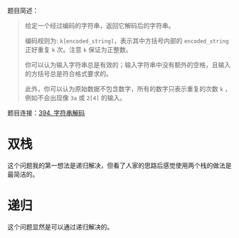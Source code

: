 题目简述：

> 给定一个经过编码的字符串，返回它解码后的字符串。
>
> 编码规则为: `k[encoded_string]`，表示其中方括号内部的 `encoded_string` 正好重复 `k` 次。注意 `k` 保证为正整数。
>
> 你可以认为输入字符串总是有效的；输入字符串中没有额外的空格，且输入的方括号总是符合格式要求的。
>
> 此外，你可以认为原始数据不包含数字，所有的数字只表示重复的次数 `k` ，例如不会出现像 `3a` 或 `2[4]` 的输入。

题目连接：[394. 字符串解码](https://leetcode.cn/problems/decode-string/)

# 双栈

这个问题我的第一想法是递归解决，但看了人家的思路后感觉使用两个栈的做法是最简洁的。









# 递归

这个问题显然是可以通过递归解决的。